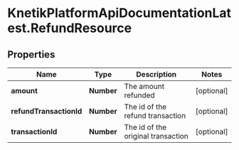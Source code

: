 # KnetikPlatformApiDocumentationLatest.RefundResource

## Properties
Name | Type | Description | Notes
------------ | ------------- | ------------- | -------------
**amount** | **Number** | The amount refunded | [optional] 
**refundTransactionId** | **Number** | The id of the refund transaction | [optional] 
**transactionId** | **Number** | The id of the original transaction | [optional] 


